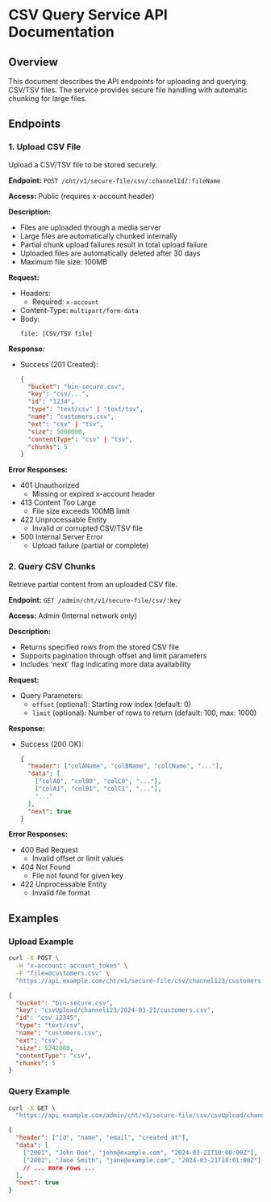 # CSV Query Service API Documentation

## Overview
This document describes the API endpoints for uploading and querying CSV/TSV files. The service provides secure file handling with automatic chunking for large files.

## Endpoints

### 1. Upload CSV File
Upload a CSV/TSV file to be stored securely.

**Endpoint:** `POST /cht/v1/secure-file/csv/:channelId/:fileName`

**Access:** Public (requires x-account header)

**Description:**
- Files are uploaded through a media server
- Large files are automatically chunked internally
- Partial chunk upload failures result in total upload failure
- Uploaded files are automatically deleted after 30 days
- Maximum file size: 100MB

**Request:**
- Headers:
  - Required: `x-account`
- Content-Type: `multipart/form-data`
- Body:
  ```
  file: [CSV/TSV file]
  ```

**Response:**
- Success (201 Created):
  ```json
  {
    "bucket": "bin-secure.csv",
    "key": "csv/...",
    "id": "1234",
    "type": "text/csv" | "text/tsv",
    "name": "customers.csv",
    "ext": "csv" | "tsv",
    "size": 5000000,
    "contentType": "csv" | "tsv",
    "chunks": 5
  }
  ```

**Error Responses:**
- 401 Unauthorized
  - Missing or expired x-account header
- 413 Content Too Large
  - File size exceeds 100MB limit
- 422 Unprocessable Entity
  - Invalid or corrupted CSV/TSV file
- 500 Internal Server Error
  - Upload failure (partial or complete)

### 2. Query CSV Chunks
Retrieve partial content from an uploaded CSV file.

**Endpoint:** `GET /admin/cht/v1/secure-file/csv/:key`

**Access:** Admin (Internal network only)

**Description:**
- Returns specified rows from the stored CSV file
- Supports pagination through offset and limit parameters
- Includes 'next' flag indicating more data availability

**Request:**
- Query Parameters:
  - `offset` (optional): Starting row index (default: 0)
  - `limit` (optional): Number of rows to return (default: 100, max: 1000)

**Response:**
- Success (200 OK):
  ```json
  {
    "header": ["colAName", "colBName", "colCName", "..."],
    "data": [
      ["colA0", "colB0", "colC0", "..."],
      ["colA1", "colB1", "colC1", "..."],
      "..."
    ],
    "next": true
  }
  ```

**Error Responses:**
- 400 Bad Request
  - Invalid offset or limit values
- 404 Not Found
  - File not found for given key
- 422 Unprocessable Entity
  - Invalid file format

## Examples

### Upload Example
```bash
curl -X POST \
  -H "x-account: account_token" \
  -F "file=@customers.csv" \
  "https://api.example.com/cht/v1/secure-file/csv/channel123/customers.csv"
```
```json
{
  "bucket": "bin-secure.csv",
  "key": "csvUpload/channel123/2024-03-21/customers.csv",
  "id": "csv_12345",
  "type": "text/csv",
  "name": "customers.csv",
  "ext": "csv",
  "size": 5242880,
  "contentType": "csv",
  "chunks": 5
}
```

### Query Example
```bash
curl -X GET \
  "https://api.example.com/admin/cht/v1/secure-file/csv/csvUpload/channel123/2024-03-21/customers.csv?offset=2000&limit=500"
```
```json
{
  "header": ["id", "name", "email", "created_at"],
  "data": [
    ["2001", "John Doe", "john@example.com", "2024-03-21T10:00:00Z"],
    ["2002", "Jane Smith", "jane@example.com", "2024-03-21T10:01:00Z"],
    // ... more rows ...
  ],
  "next": true
}
``` 